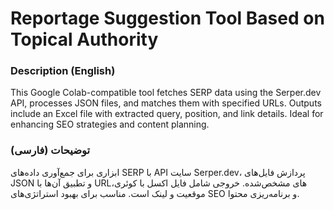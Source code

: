 # Reportage Suggestion Tool Based on Topical Authority

### Description (English)
This Google Colab-compatible tool fetches SERP data using the Serper.dev API, processes JSON files, and matches them with specified URLs. Outputs include an Excel file with extracted query, position, and link details. Ideal for enhancing SEO strategies and content planning.

### توضیحات (فارسی)
ابزاری برای جمع‌آوری داده‌های SERP با API سایت Serper.dev، پردازش فایل‌های JSON و تطبیق آن‌ها با URLهای مشخص‌شده. خروجی شامل فایل اکسل با کوئری، موقعیت و لینک است. مناسب برای بهبود استراتژی‌های SEO و برنامه‌ریزی محتوا.
